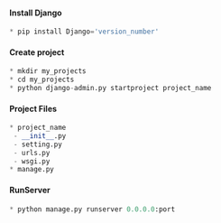 #### Install Django
```python
* pip install Django='version_number'
```

#### Create project

```python
* mkdir my_projects
* cd my_projects
* python django-admin.py startproject project_name
```

#### Project Files
```python
* project_name
 - __init__.py
 - setting.py
 - urls.py
 - wsgi.py
* manage.py
```
#### RunServer
```python
* python manage.py runserver 0.0.0.0:port
```
